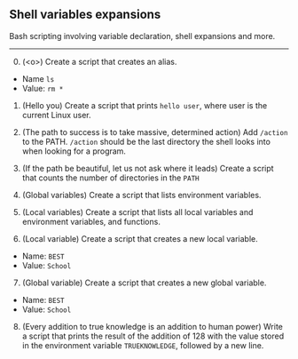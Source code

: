 ## Shell variables expansions

Bash scripting involving variable declaration, shell expansions and more.

---

0. (\<o>) Create a script that creates an alias.

- Name `ls`
- Value: `rm *`

1. (Hello you) Create a script that prints `hello user`, where user is the current Linux user.

2. (The path to success is to take massive, determined action) Add `/action` to the PATH. `/action` should be the last directory the shell looks into when looking for a program.

3. (If the path be beautiful, let us not ask where it leads) Create a script that counts the number of directories in the `PATH`

4. (Global variables) Create a script that lists environment variables.

5. (Local variables) Create a script that lists all local variables and environment variables, and functions.

6. (Local variable) Create a script that creates a new local variable.

- Name: `BEST`
- Value: `School`

7. (Global variable) Create a script that creates a new global variable.

- Name: `BEST`
- Value: `School`

8. (Every addition to true knowledge is an addition to human power) Write a script that prints the result of the addition of 128 with the value stored in the environment variable `TRUEKNOWLEDGE`, followed by a new line.
